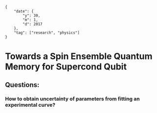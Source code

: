 
```noteinfo
{
	"date": {
		"y": 30,
		"m": 1,
		"d": 2017
	},
	"tag": ["research", "physics"]
}
```

# Towards a Spin Ensemble Quantum Memory for Supercond Qubit



## Questions:

### How to obtain uncertainty of parameters from fitting an experimental curve?




